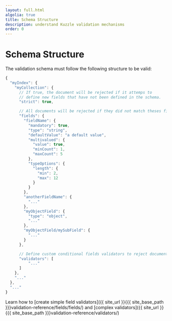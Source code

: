 ```yaml
---
layout: full.html
algolia: true
title: Schema Structure
description: understand Kuzzle validation mechanisms
order: 0
---
```


# Schema Structure

The validation schema must follow the following structure to be valid:

```js
{
  "myIndex": {
    "myCollection": {
      // If true, the document will be rejected if it attemps to
      // define new fields that have not been defined in the schema.
      "strict": true,

      // All documents will be rejected if they did not match theses fields validators
      "fields": {
        "fieldName": {
          "mandatory": true,
          "type": "string",
          "defaultValue": "a default value",
          "multivalued": {
            "value": true,
            "minCount": 1,
            "maxCount": 5
          },
          "typeOptions": {
            "length": {
              "min": 2,
              "max": 12
            }
          }
        },
        "anotherFieldName": {
          "..."
        },
        "myObjectField": {
          "type": "object",
          "..."
        },
        "myObjectField/mySubField": {
          "..."
        }
      },

      // Define custom conditional fields validators to reject document if they meet filters
      "validators": [
          "..."
      ]
    },
    "..."
  },
  "..."
}
```

Learn how to [create simple field validators]({{ site_url }}{{{ site_base_path }}}validation-reference/fields/fields/) and [complex validators]({{ site_url }}{{{ site_base_path }}}validation-reference/validators/)
